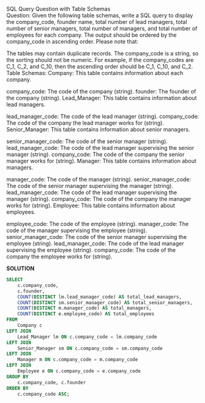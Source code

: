 SQL Query Question with Table Schemas   
Question:
Given the following table schemas, write a SQL query to display the company_code, founder name, total number of lead managers, total number of senior managers, total number of managers, and total number of employees for each company. The output should be ordered by the company_code in ascending order. Please note that:

The tables may contain duplicate records.
The company_code is a string, so the sorting should not be numeric. For example, if the company_codes are C_1, C_2, and C_10, then the ascending order should be C_1, C_10, and C_2.
Table Schemas:
Company: This table contains information about each company.
 
company_code: The code of the company (string).
founder: The founder of the company (string).
Lead_Manager: This table contains information about lead managers.

lead_manager_code: The code of the lead manager (string).
company_code: The code of the company the lead manager works for (string).
Senior_Manager: This table contains information about senior managers.
 
senior_manager_code: The code of the senior manager (string).
lead_manager_code: The code of the lead manager supervising the senior manager (string).
company_code: The code of the company the senior manager works for (string).
Manager: This table contains information about managers.

manager_code: The code of the manager (string).
senior_manager_code: The code of the senior manager supervising the manager (string).
lead_manager_code: The code of the lead manager supervising the manager (string).
company_code: The code of the company the manager works for (string).
Employee: This table contains information about employees.

employee_code: The code of the employee (string).
manager_code: The code of the manager supervising the employee (string).
senior_manager_code: The code of the senior manager supervising the employee (string).
lead_manager_code: The code of the lead manager supervising the employee (string).
company_code: The code of the company the employee works for (string).

**SOLUTION**
```sql
SELECT 
    c.company_code, 
    c.founder,  
    COUNT(DISTINCT lm.lead_manager_code) AS total_lead_managers,
    COUNT(DISTINCT sm.senior_manager_code) AS total_senior_managers,
    COUNT(DISTINCT m.manager_code) AS total_managers,
    COUNT(DISTINCT e.employee_code) AS total_employees 
FROM 
    Company c
LEFT JOIN   
    Lead_Manager lm ON c.company_code = lm.company_code
LEFT JOIN 
    Senior_Manager sm ON c.company_code = sm.company_code
LEFT JOIN 
    Manager m ON c.company_code = m.company_code
LEFT JOIN 
    Employee e ON c.company_code = e.company_code
GROUP BY 
    c.company_code, c.founder
ORDER BY 
    c.company_code ASC;
```
